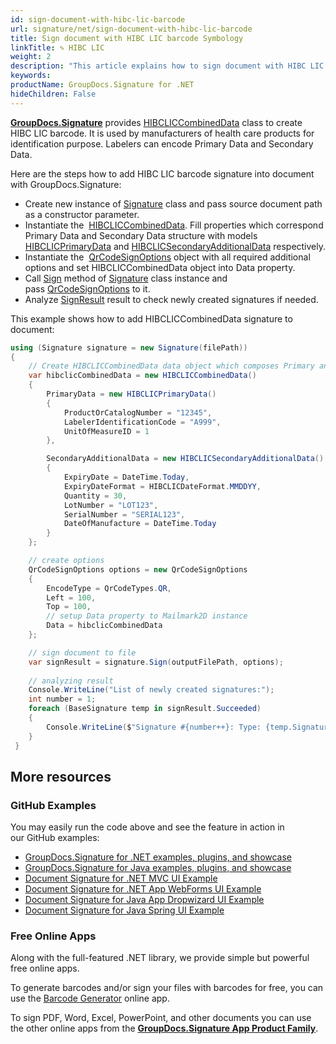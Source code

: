 ```yaml
---
id: sign-document-with-hibc-lic-barcode
url: signature/net/sign-document-with-hibc-lic-barcode
title: Sign document with HIBC LIC barcode Symbology
linkTitle: ✎ HIBC LIC
weight: 2
description: "This article explains how to sign document with HIBC LIC barcode Symbology signatures"
keywords: 
productName: GroupDocs.Signature for .NET
hideChildren: False
---
```

[**GroupDocs.Signature**](https://products.groupdocs.com/signature/net) provides [HIBCLICCombinedData](https://reference.groupdocs.com/signature/net/groupdocs.signature.domain.extensions/hibcliccombineddata/) class to create HIBC LIC barcode. It is used by manufacturers of health care products for identification purpose. Labelers can encode Primary Data and Secondary Data.

Here are the steps how to add HIBC LIC barcode signature into document with GroupDocs.Signature:

* Create new instance of [Signature](https://reference.groupdocs.com/signature/net/groupdocs.signature/signature) class and pass source document path as a constructor parameter.
* Instantiate the  [HIBCLICCombinedData](https://reference.groupdocs.com/signature/net/groupdocs.signature.domain.extensions/hibcliccombineddata/). Fill properties which correspond Primary Data and Secondary Data structure with models [HIBCLICPrimaryData](https://reference.groupdocs.com/signature/net/groupdocs.signature.domain.extensions/hibclicprimarydata/) and [HIBCLICSecondaryAdditionalData](https://reference.groupdocs.com/signature/net/groupdocs.signature.domain.extensions/hibclicsecondaryadditionaldata/) respectively.
* Instantiate the  [QrCodeSignOptions](https://reference.groupdocs.com/signature/net/groupdocs.signature.options/qrcodesignoptions/) object with all required additional options and set HIBCLICCombinedData object into Data property.
* Call [Sign](https://reference.groupdocs.com/signature/net/groupdocs.signature/signature/sign/) method of [Signature](https://reference.groupdocs.com/signature/net/groupdocs.signature/signature) class instance and pass [QrCodeSignOptions](https://reference.groupdocs.com/signature/net/groupdocs.signature.options/qrcodesignoptions) to it.
* Analyze [SignResult](https://reference.groupdocs.com/signature/net/groupdocs.signature.domain/signresult) result to check newly created signatures if needed.  

This example shows how to add HIBCLICCombinedData signature to document:

```csharp
using (Signature signature = new Signature(filePath))
{
    // Create HIBCLICCombinedData data object which composes Primary and Secondary data
    var hibclicCombinedData = new HIBCLICCombinedData()
    {
        PrimaryData = new HIBCLICPrimaryData()
        {
            ProductOrCatalogNumber = "12345",
            LabelerIdentificationCode = "A999",
            UnitOfMeasureID = 1
        },

        SecondaryAdditionalData = new HIBCLICSecondaryAdditionalData()
        {
            ExpiryDate = DateTime.Today,
            ExpiryDateFormat = HIBCLICDateFormat.MMDDYY,
            Quantity = 30,
            LotNumber = "LOT123",
            SerialNumber = "SERIAL123",
            DateOfManufacture = DateTime.Today
        }
    };

    // create options
    QrCodeSignOptions options = new QrCodeSignOptions
    {
        EncodeType = QrCodeTypes.QR,
        Left = 100,
        Top = 100,
        // setup Data property to Mailmark2D instance
        Data = hibclicCombinedData
    };

    // sign document to file
    var signResult = signature.Sign(outputFilePath, options);
            
    // analyzing result
    Console.WriteLine("List of newly created signatures:");
    int number = 1;
    foreach (BaseSignature temp in signResult.Succeeded)
    {
        Console.WriteLine($"Signature #{number++}: Type: {temp.SignatureType} Id:{temp.SignatureId}, Location: {temp.Left}x{temp.Top}. Size: {temp.Width}x{temp.Height}");
    }
 }
```

## More resources

### GitHub Examples

You may easily run the code above and see the feature in action in our GitHub examples:

* [GroupDocs.Signature for .NET examples, plugins, and showcase](https://github.com/groupdocs-signature/GroupDocs.Signature-for-.NET)
* [GroupDocs.Signature for Java examples, plugins, and showcase](https://github.com/groupdocs-signature/GroupDocs.Signature-for-Java)
* [Document Signature for .NET MVC UI Example](https://github.com/groupdocs-signature/GroupDocs.Signature-for-.NET-MVC)
* [Document Signature for .NET App WebForms UI Example](https://github.com/groupdocs-signature/GroupDocs.Signature-for-.NET-WebForms)
* [Document Signature for Java App Dropwizard UI Example](https://github.com/groupdocs-signature/GroupDocs.Signature-for-Java-Dropwizard)
* [Document Signature for Java Spring UI Example](https://github.com/groupdocs-signature/GroupDocs.Signature-for-Java-Spring)

### Free Online Apps

Along with the full-featured .NET library, we provide simple but powerful free online apps.

To generate barcodes and/or sign your files with barcodes for free, you can use the [Barcode Generator](https://products.groupdocs.app/signature/generate/barcode) online app.

To sign PDF, Word, Excel, PowerPoint, and other documents you can use the other online apps from the **[GroupDocs.Signature App Product Family](https://products.groupdocs.app/signature/family)**.
